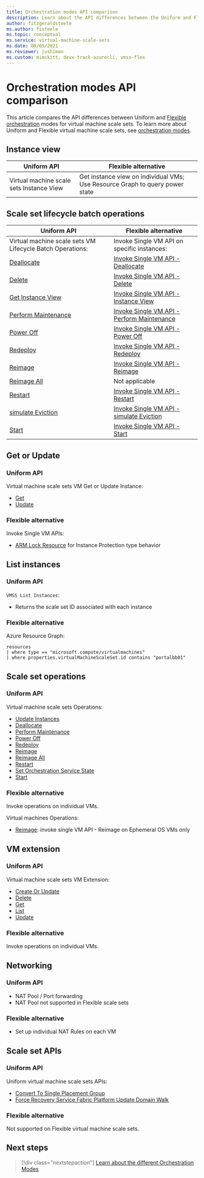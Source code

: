 ```yaml
---
title: Orchestration modes API comparison 
description: Learn about the API differences between the Uniform and Flexible orchestration modes.
author: fitzgeraldsteele
ms.author: fisteele
ms.topic: conceptual
ms.service: virtual-machine-scale-sets
ms.date: 08/05/2021
ms.reviewer: jushiman
ms.custom: mimckitt, devx-track-azurecli, vmss-flex
---
```


# Orchestration modes API comparison 

This article compares the API differences between Uniform and [Flexible orchestration](..\virtual-machines\flexible-virtual-machine-scale-sets.md) modes for virtual machine scale sets. To learn more about Uniform and Flexible virtual machine scale sets, see [orchestration modes](virtual-machine-scale-sets-orchestration-modes.md).


## Instance view

| Uniform API | Flexible alternative |
|-|-|
| Virtual machine scale sets Instance View | Get instance view on individual VMs; Use Resource Graph to query power state |


## Scale set lifecycle batch operations  

| Uniform API | Flexible alternative |
|-|-|
| Virtual machine scale sets VM Lifecycle Batch Operations:  | Invoke Single VM API on specific instances: |
| [Deallocate](/rest/api/compute/virtualmachinescalesetvms/deallocate)  | [Invoke Single VM API - Deallocate](/rest/api/compute/virtualmachines/deallocate)   |
| [Delete](/rest/api/compute/virtualmachinescalesetvms/delete)  | [Invoke Single VM API -Delete](/rest/api/compute/virtualmachines/delete)  |
| [Get Instance View](/rest/api/compute/virtualmachinescalesetvms/getinstanceview)  | [Invoke Single VM API - Instance View](/rest/api/compute/virtualmachines/instanceview)  |
| [Perform Maintenance](/rest/api/compute/virtualmachinescalesetvms/performmaintenance)  | [Invoke Single VM API - Perform Maintenance](/rest/api/compute/virtualmachines/performmaintenance)  |
| [Power Off](/rest/api/compute/virtualmachinescalesetvms/poweroff)  | [Invoke Single VM API - Power Off](/rest/api/compute/virtualmachines/poweroff)  |
| [Redeploy](/rest/api/compute/virtualmachinescalesetvms/redeploy)  | [Invoke Single VM API - Redeploy](/rest/api/compute/virtualmachines/redeploy)  |
| [Reimage](/rest/api/compute/virtualmachinescalesetvms/reimage)  | [Invoke Single VM API - Reimage](/rest/api/compute/virtualmachines/reimage)  |
| [Reimage All](/rest/api/compute/virtualmachinescalesetvms/reimageall)  | Not applicable |
| [Restart](/rest/api/compute/virtualmachinescalesetvms/restart)  | [Invoke Single VM API - Restart](/rest/api/compute/virtualmachines/restart)  |
| [simulate Eviction](/rest/api/compute/virtualmachinescalesetvms/simulateeviction) | [Invoke Single VM API - simulate Eviction](/rest/api/compute/virtualmachines/simulateeviction)  |
| [Start](/rest/api/compute/virtualmachinescalesetvms/start) | [Invoke Single VM API - Start](/rest/api/compute/virtualmachines/start) |


## Get or Update 

### Uniform API
Virtual machine scale sets VM Get or Update Instance:
- [Get](/rest/api/compute/virtualmachinescalesetvms/get) 
- [Update](/rest/api/compute/virtualmachinescalesetvms/update)

### Flexible alternative 
Invoke Single VM APIs:
- [ARM Lock Resource](../azure-resource-manager/management/lock-resources.md?tabs=json) for Instance Protection type behavior 


## List instances 

### Uniform API
`VMSS List Instances`: 
- Returns the scale set ID associated with each instance

### Flexible alternative
Azure Resource Graph: 

```armasm
resources 
| where type == "microsoft.compute/virtualmachines" 
| where properties.virtualMachineScaleSet.id contains "portalbb01" 
```

## Scale set operations 

### Uniform API
Virtual machine scale sets Operations:
- [Update Instances](/rest/api/compute/virtual-machine-scale-sets/update-instances)
- [Deallocate](/rest/api/compute/virtual-machine-scale-sets/deallocate)
- [Perform Maintenance](/rest/api/compute/virtual-machine-scale-sets/perform-maintenance)
- [Power Off](/rest/api/compute/virtual-machine-scale-sets/power-off)
- [Redeploy](/rest/api/compute/virtual-machine-scale-sets/redeploy)
- [Reimage](/rest/api/compute/virtual-machine-scale-sets/reimage)
- [Reimage All](/rest/api/compute/virtual-machine-scale-sets/reimage-all)
- [Restart](/rest/api/compute/virtual-machine-scale-sets/restart)
- [Set Orchestration Service State](/rest/api/compute/virtual-machine-scale-sets/set-orchestration-service-state)
- [Start](/rest/api/compute/virtual-machine-scale-sets/start)

### Flexible alternative
Invoke operations on individual VMs.

Virtual machines Operations:
- [Reimage](/rest/api/compute/virtual-machines/reimage): invoke single VM API - Reimage on Ephemeral OS VMs only

## VM extension

### Uniform API
Virtual machine scale sets VM Extension:
- [Create Or Update](/rest/api/compute/virtual-machine-scale-set-vm-extensions/create-or-update)
- [Delete](/rest/api/compute/virtual-machine-scale-set-vm-extensions/delete)
- [Get](/rest/api/compute/virtual-machine-scale-set-vm-extensions/get)
- [List](/rest/api/compute/virtual-machine-scale-set-vm-extensions/list)
- [Update](/rest/api/compute/virtual-machine-scale-set-vm-extensions/update) 

### Flexible alternative
Invoke operations on individual VMs.


## Networking 

### Uniform API
- NAT Pool / Port forwarding 
- NAT Pool not supported in Flexible scale sets  

### Flexible alternative
- Set up individual NAT Rules on each VM


## Scale set APIs

### Uniform API
Uniform virtual machine scale sets APIs:
- [Convert To Single Placement Group](/rest/api/compute/virtual-machine-scale-sets/convert-to-single-placement-group)
- [Force Recovery Service Fabric Platform Update Domain Walk](/rest/api/compute/virtual-machine-scale-sets/force-recovery-service-fabric-platform-update-domain-walk)

### Flexible alternative
Not supported on Flexible virtual machine scale sets.


## Next steps
> [!div class="nextstepaction"]
> [Learn about the different Orchestration Modes](virtual-machine-scale-sets-orchestration-modes.md)
